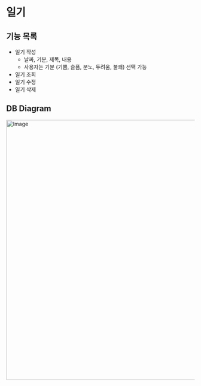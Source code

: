 # 일기

## 기능 목록
- 일기 작성
  - 날짜, 기분, 제목, 내용
  - 사용자는 기분 (기쁨, 슬픔, 분노, 두려움, 불쾌) 선택 가능
- 일기 조회
- 일기 수정
- 일기 삭제

## DB Diagram
<img width="693" alt="Image" src="https://github.com/user-attachments/assets/b85b674c-f368-46fb-be5d-32e0156c175c" />
